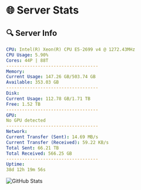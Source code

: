 # 🌐 Server Stats
## 🔍 Server Info
```yaml
CPU: Intel(R) Xeon(R) CPU E5-2699 v4 @ 1272.43MHz
CPU Usage: 5.90%
Cores: 44P | 88T
-----------------------------------
Memory:
Current Usage: 147.26 GB/503.74 GB
Available: 353.03 GB
-----------------------------------
Disk:
Current Usage: 112.78 GB/1.71 TB
Free: 1.52 TB
-----------------------------------
GPU:
No GPU detected
-----------------------------------
Network:
Current Transfer (Sent): 14.69 MB/s
Current Transfer (Received): 59.22 KB/s
Total Sent: 66.21 TB
Total Received: 566.25 GB
-----------------------------------
Uptime:
38d 12h 19m 56s
```
![GitHub Stats](https://img.shields.io/badge/Updated-2025-04-15_09:42:45-blue)